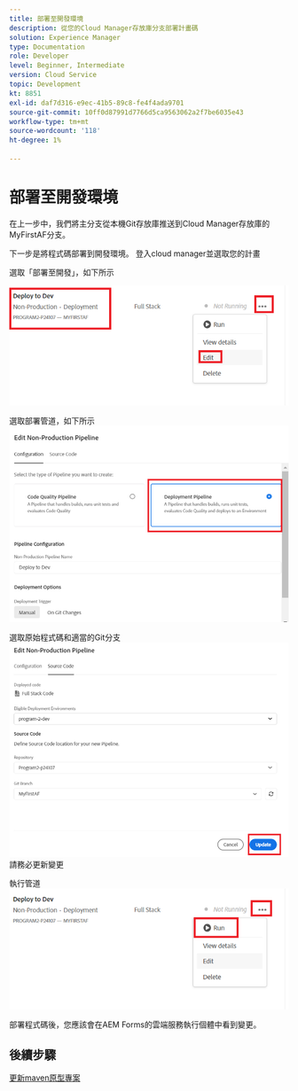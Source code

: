 ```yaml
---
title: 部署至開發環境
description: 從您的Cloud Manager存放庫分支部署計畫碼
solution: Experience Manager
type: Documentation
role: Developer
level: Beginner, Intermediate
version: Cloud Service
topic: Development
kt: 8851
exl-id: daf7d316-e9ec-41b5-89c8-fe4f4ada9701
source-git-commit: 10ff0d87991d7766d5ca9563062a2f7be6035e43
workflow-type: tm+mt
source-wordcount: '118'
ht-degree: 1%

---
```


# 部署至開發環境

在上一步中，我們將主分支從本機Git存放庫推送到Cloud Manager存放庫的MyFirstAF分支。

下一步是將程式碼部署到開發環境。
登入cloud manager並選取您的計畫

選取「部署至開發」，如下所示


![第一步](assets/deploy-first-step1.png)


選取部署管道，如下所示
![第一步](assets/deploy1.png)

選取原始程式碼和適當的Git分支
![第一步](assets/deploy2.png)
請務必更新變更

執行管道
![執行管道](assets/run-pipeline.png)

部署程式碼後，您應該會在AEM Forms的雲端服務執行個體中看到變更。

## 後續步驟

[更新maven原型專案](./updating-project-archetype.md)
